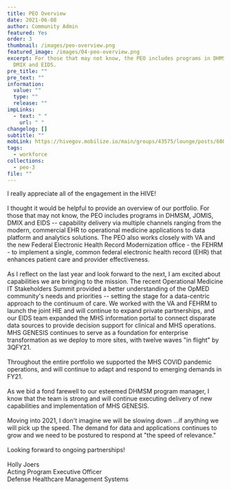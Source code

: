 ```yaml
---
title: PEO Overview
date: 2021-06-08
author: Community Admin
featured: Yes
order: 3
thumbnail: /images/peo-overview.png
featured_image: /images/04-peo-overview.png
excerpt: For those that may not know, the PEO includes programs in DHMSM, JOMIS,
  DMIX and EIDS.
pre_title: ""
pre_text: ""
information:
  value: ""
  type: ""
  release: ""
impLinks:
  - text: " "
    url: " "
changelog: []
subtitle: ""
mobLink: https://hivegov.mobilize.io/main/groups/43575/lounge/posts/608341?tab=comment
tags:
  - workforce
collections:
  - peo-3
file: ""
---
```

I really appreciate all of the engagement in the HIVE!\
\
I thought it would be helpful to provide an overview of our portfolio. For those that may not know, the PEO includes programs in DHMSM, JOMIS, DMIX and EIDS -- capability delivery via multiple channels ranging from the modern, commercial EHR to operational medicine applications to data platform and analytics solutions. The PEO also works closely with VA and the new Federal Electronic Health Record Modernization office - the FEHRM - to implement a single, common federal electronic health record (EHR) that enhances patient care and provider effectiveness.\
\
As I reflect on the last year and look forward to the next, I am excited about capabilities we are bringing to the mission. The recent Operational Medicine IT Stakeholders Summit provided a better understanding of the OpMED community's needs and priorities -- setting the stage for a data-centric approach to the continuum of care. We worked with the VA and FEHRM to launch the joint HIE and will continue to expand private partnerships, and our EIDS team expanded the MHS information portal to connect disparate data sources to provide decision support for clinical and MHS operations. MHS GENESIS continues to serve as a foundation for enterprise transformation as we deploy to more sites, with twelve waves "in flight" by 3QFY21.\
\
Throughout the entire portfolio we supported the MHS COVID pandemic operations, and will continue to adapt and respond to emerging demands in FY21.\
\
As we bid a fond farewell to our esteemed DHMSM program manager, I know that the team is strong and will continue executing delivery of new capabilities and implementation of MHS GENESIS.\
\
Moving into 2021, I don't imagine we will be slowing down ...if anything we will pick up the speed. The demand for data and applications continues to grow and we need to be postured to respond at "the speed of relevance."\
\
Looking forward to ongoing partnerships!\
\
Holly Joers\
Acting Program Executive Officer\
Defense Healthcare Management Systems